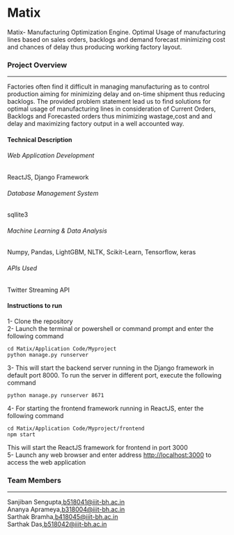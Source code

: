 # Matix
Matix- Manufacturing Optimization Engine. Optimal Usage of manufacturing lines based on sales orders, backlogs and demand forecast minimizing cost and chances of delay thus producing working factory layout.


### Project Overview
----------------------------------
Factories often find it difficult in managing manufacturing as to control production aiming for minimizing delay and on-time shipment thus reducing backlogs. The provided problem statement lead us to find solutions for optimal usage of manufacturing lines in consideration of Current Orders, Backlogs and Forecasted orders thus minimizing wastage,cost and and delay and maximizing factory output in a well accounted way.


#### Technical Description
###### Web Application Development
ReactJS, Django Framework  
###### Database Management System
sqllite3
###### Machine Learning & Data Analysis
Numpy,  Pandas,  LightGBM,  NLTK,  Scikit-Learn,  Tensorflow,  keras
###### APIs Used
Twitter Streaming API

#### Instructions to run
1- Clone the repository  
2- Launch the terminal or powershell or command prompt and enter the following command
   ```
   cd Matix/Application Code/Myproject
   python manage.py runserver
   ```
3- This will start the backend server running in the Django framework in default port 8000. To run the server in different port, execute the following command
   ```
   python manage.py runserver 8671
   ```
4- For starting the frontend framework running in ReactJS, enter the following command
```
cd Matix/Application Code/Myproject/frontend
npm start
```
   This will start the ReactJS framework for frontend in port 3000  
5- Launch any web browser and enter address [http://localhost:3000](http://localhost:3000) to access the  web application

### Team Members
----------------------------------
Sanjiban Sengupta,<b518041@iiit-bh.ac.in>  
Ananya Aprameya,<b318004@iiit-bh.ac.in>  
Sarthak Bramha,<b418045@iiit-bh.ac.in>  
Sarthak Das,<b518042@iiit-bh.ac.in>  

